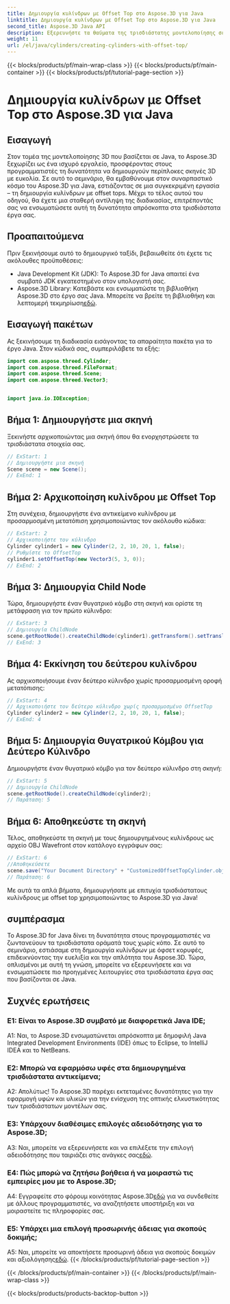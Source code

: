 ```yaml
---
title: Δημιουργία κυλίνδρων με Offset Top στο Aspose.3D για Java
linktitle: Δημιουργία κυλίνδρων με Offset Top στο Aspose.3D για Java
second_title: Aspose.3D Java API
description: Εξερευνήστε τα θαύματα της τρισδιάστατης μοντελοποίησης σε Java με το Aspose.3D. Μάθετε να δημιουργείτε αβίαστα εντυπωσιακούς κυλίνδρους με όφσετ.
weight: 11
url: /el/java/cylinders/creating-cylinders-with-offset-top/
---
```


{{< blocks/products/pf/main-wrap-class >}}
{{< blocks/products/pf/main-container >}}
{{< blocks/products/pf/tutorial-page-section >}}

# Δημιουργία κυλίνδρων με Offset Top στο Aspose.3D για Java

## Εισαγωγή

Στον τομέα της μοντελοποίησης 3D που βασίζεται σε Java, το Aspose.3D ξεχωρίζει ως ένα ισχυρό εργαλείο, προσφέροντας στους προγραμματιστές τη δυνατότητα να δημιουργούν περίπλοκες σκηνές 3D με ευκολία. Σε αυτό το σεμινάριο, θα εμβαθύνουμε στον συναρπαστικό κόσμο του Aspose.3D για Java, εστιάζοντας σε μια συγκεκριμένη εργασία – τη δημιουργία κυλίνδρων με offset tops. Μέχρι το τέλος αυτού του οδηγού, θα έχετε μια σταθερή αντίληψη της διαδικασίας, επιτρέποντάς σας να ενσωματώσετε αυτή τη δυνατότητα απρόσκοπτα στα τρισδιάστατα έργα σας.

## Προαπαιτούμενα

Πριν ξεκινήσουμε αυτό το δημιουργικό ταξίδι, βεβαιωθείτε ότι έχετε τις ακόλουθες προϋποθέσεις:

- Java Development Kit (JDK): Το Aspose.3D for Java απαιτεί ένα συμβατό JDK εγκατεστημένο στον υπολογιστή σας.
-  Aspose.3D Library: Κατεβάστε και ενσωματώστε τη βιβλιοθήκη Aspose.3D στο έργο σας Java. Μπορείτε να βρείτε τη βιβλιοθήκη και λεπτομερή τεκμηρίωση[εδώ](https://releases.aspose.com/3d/java/).

## Εισαγωγή πακέτων

Ας ξεκινήσουμε τη διαδικασία εισάγοντας τα απαραίτητα πακέτα για το έργο Java. Στον κώδικά σας, συμπεριλάβετε τα εξής:

```java
import com.aspose.threed.Cylinder;
import com.aspose.threed.FileFormat;
import com.aspose.threed.Scene;
import com.aspose.threed.Vector3;


import java.io.IOException;
```

## Βήμα 1: Δημιουργήστε μια σκηνή

Ξεκινήστε αρχικοποιώντας μια σκηνή όπου θα ενορχηστρώσετε τα τρισδιάστατα στοιχεία σας.

```java
// ExStart: 1
// Δημιουργήστε μια σκηνή
Scene scene = new Scene();
// ExEnd: 1
```

## Βήμα 2: Αρχικοποίηση κυλίνδρου με Offset Top

Στη συνέχεια, δημιουργήστε ένα αντικείμενο κυλίνδρου με προσαρμοσμένη μετατόπιση χρησιμοποιώντας τον ακόλουθο κώδικα:

```java
// ExStart: 2
// Αρχικοποιήστε τον κύλινδρο
Cylinder cylinder1 = new Cylinder(2, 2, 10, 20, 1, false);
// Ρυθμίστε το OffsetTop
cylinder1.setOffsetTop(new Vector3(5, 3, 0));
// ExEnd: 2
```

## Βήμα 3: Δημιουργία Child Node

Τώρα, δημιουργήστε έναν θυγατρικό κόμβο στη σκηνή και ορίστε τη μετάφραση για τον πρώτο κύλινδρο:

```java
// ExStart: 3
// Δημιουργία ChildNode
scene.getRootNode().createChildNode(cylinder1).getTransform().setTranslation(10, 0, 0);
// ExEnd: 3
```

## Βήμα 4: Εκκίνηση του δεύτερου κυλίνδρου

Ας αρχικοποιήσουμε έναν δεύτερο κύλινδρο χωρίς προσαρμοσμένη οροφή μετατόπισης:

```java
// ExStart: 4
// Αρχικοποιήστε τον δεύτερο κύλινδρο χωρίς προσαρμοσμένο OffsetTop
Cylinder cylinder2 = new Cylinder(2, 2, 10, 20, 1, false);
// ExEnd: 4
```

## Βήμα 5: Δημιουργία Θυγατρικού Κόμβου για Δεύτερο Κύλινδρο

Δημιουργήστε έναν θυγατρικό κόμβο για τον δεύτερο κύλινδρο στη σκηνή:

```java
// ExStart: 5
// Δημιουργία ChildNode
scene.getRootNode().createChildNode(cylinder2);
// Παράταση: 5
```

## Βήμα 6: Αποθηκεύστε τη σκηνή

Τέλος, αποθηκεύστε τη σκηνή με τους δημιουργημένους κυλίνδρους ως αρχείο OBJ Wavefront στον κατάλογο εγγράφων σας:

```java
// ExStart: 6
//Αποθηκεύσετε
scene.save("Your Document Directory" + "CustomizedOffsetTopCylinder.obj", FileFormat.WAVEFRONTOBJ);
// Παράταση: 6
```

Με αυτά τα απλά βήματα, δημιουργήσατε με επιτυχία τρισδιάστατους κυλίνδρους με offset top χρησιμοποιώντας το Aspose.3D για Java!

## συμπέρασμα

Το Aspose.3D for Java δίνει τη δυνατότητα στους προγραμματιστές να ζωντανεύουν τα τρισδιάστατα οράματά τους χωρίς κόπο. Σε αυτό το σεμινάριο, εστιάσαμε στη δημιουργία κυλίνδρων με όφσετ κορυφές, επιδεικνύοντας την ευελιξία και την απλότητα του Aspose.3D. Τώρα, οπλισμένοι με αυτή τη γνώση, μπορείτε να εξερευνήσετε και να ενσωματώσετε πιο προηγμένες λειτουργίες στα τρισδιάστατα έργα σας που βασίζονται σε Java.

## Συχνές ερωτήσεις

### Ε1: Είναι το Aspose.3D συμβατό με διαφορετικά Java IDE;

A1: Ναι, το Aspose.3D ενσωματώνεται απρόσκοπτα με δημοφιλή Java Integrated Development Environments (IDE) όπως το Eclipse, το IntelliJ IDEA και το NetBeans.

### Ε2: Μπορώ να εφαρμόσω υφές στα δημιουργημένα τρισδιάστατα αντικείμενα;

Α2: Απολύτως! Το Aspose.3D παρέχει εκτεταμένες δυνατότητες για την εφαρμογή υφών και υλικών για την ενίσχυση της οπτικής ελκυστικότητας των τρισδιάστατων μοντέλων σας.

### Ε3: Υπάρχουν διαθέσιμες επιλογές αδειοδότησης για το Aspose.3D;

A3: Ναι, μπορείτε να εξερευνήσετε και να επιλέξετε την επιλογή αδειοδότησης που ταιριάζει στις ανάγκες σας[εδώ](https://purchase.aspose.com/buy).

### Ε4: Πώς μπορώ να ζητήσω βοήθεια ή να μοιραστώ τις εμπειρίες μου με το Aspose.3D;

 A4: Εγγραφείτε στο φόρουμ κοινότητας Aspose.3D[εδώ](https://forum.aspose.com/c/3d/18) για να συνδεθείτε με άλλους προγραμματιστές, να αναζητήσετε υποστήριξη και να μοιραστείτε τις πληροφορίες σας.

### Ε5: Υπάρχει μια επιλογή προσωρινής άδειας για σκοπούς δοκιμής;

 A5: Ναι, μπορείτε να αποκτήσετε προσωρινή άδεια για σκοπούς δοκιμών και αξιολόγησης[εδώ](https://purchase.aspose.com/temporary-license/).
{{< /blocks/products/pf/tutorial-page-section >}}

{{< /blocks/products/pf/main-container >}}
{{< /blocks/products/pf/main-wrap-class >}}

{{< blocks/products/products-backtop-button >}}
